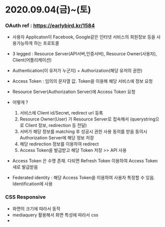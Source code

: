 # 2020.09.04(금)~(토)

 ### OAuth ref : https://earlybird.kr/1584
  - 사용자 Applicaton이 Facebook, Google같은 인터넷 서비스의 회원정보 등을 사용가능하게 하는 프로토콜
  - 3 legged : Resource Server(API서버,인증서버), Resource Owner(사용자), Client(어플리케이션)
  - Authentication(이 유저가 누군지) + Authorization(해당 유저의 권한)
  - Access Token : 임의의 문자열 값. Token을 이용해 해당 서비스에 정보 요청
  - Resource Server(Authorization Server)에 Access Token 요청
  - 어떻게 ?
    1. 서비스에 Client id/Secret, redirect url 등록
	2. Resource Owner(User) 가 Resource Server로 접속해서 (querystring으로 Client 정보, redirection 등 전달) 
	3. 서버가 해당 정보를 matching 후 성공시 권한 사용 동의를 받음 동의시 Authorization Server에 해당 정보 저장
	4. 해당 redirection 정보를 이용하여 redirect
	5. Access Token을 발급받고 해당 Token 저장 >> API 사용
  - Access Token 은 수명 존재. 다되면 Refresh Token 이용하여 Access Token 새로 발급받음
  
  - Federated identity : 해당 Access Token을 이용하여 사용자 특정할 수 있음. Identification에 사용
  

 ### CSS Responsive
  - 화면의 크기에 따라서 동작
  - mediaquery 활용해서 화면 특성에 따라서 css 
  - 